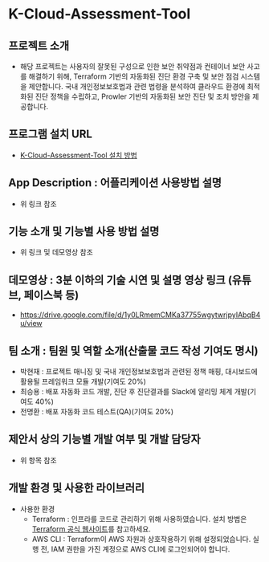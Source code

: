 # K-Cloud-Assessment-Tool

  ## 프로젝트 소개
  - 해당 프로젝트는 사용자의 잘못된 구성으로 인한 보안 취약점과 컨테이너 보안 사고를 해결하기 위해, Terraform 기반의 자동화된 진단 환경 구축 및 보안 점검 시스템을 제안합니다. 국내 개인정보보호법과 관련 법령을 분석하여 클라우드 환경에 최적화된 진단 정책을 수립하고, Prowler 기반의 자동화된 보안 진단 및 조치 방안을 제공합니다.

  ## 프로그램 설치 URL
  - [K-Cloud-Assessment-Tool 설치 방법](/E-Prowler-Distribution/README.md)

  ## App Description : 어플리케이션 사용방법 설명
  - 위 링크 참조
    
  ## 기능 소개 및 기능별 사용 방법 설명
  - 위 링크 및 데모영상 참조

  ## 데모영상 : 3분 이하의 기술 시연 및 설명 영상 링크 (유튜브, 페이스북 등)
  - https://drive.google.com/file/d/1y0LRmemCMKa37755wgytwrjpyIAbqB4u/view

  ## 팀 소개 : 팀원 및 역할 소개(산출물 코드 작성 기여도 명시)
  - 박현재 : 프로젝트 매니징 및 국내 개인정보보호법과 관련된 정책 매핑, 대시보드에 활용될 프레임워크 모듈 개발(기여도 20%)
  - 최승용 : 배포 자동화 코드 개발, 진단 후 진단결과를 Slack에 알리밍 체계 개발(기여도 40%)
  - 전명환 : 배포 자동화 코드 테스트(QA)(기여도 20%)

  ## 제안서 상의 기능별 개발 여부 및 개발 담당자
  - 위 항목 참조

  ## 개발 환경 및 사용한 라이브러리
  - 사용한 환경
    - Terraform : 인프라를 코드로 관리하기 위해 사용하였습니다. 설치 방법은 [Terraform 공식 웹사이트](https://www.terraform.io/)를 참고하세요.
    - AWS CLI : Terraform이 AWS 자원과 상호작용하기 위해 설정되었습니다. 실행 전, IAM 권한을 가진 계정으로 AWS CLI에 로그인되어야 합니다.
